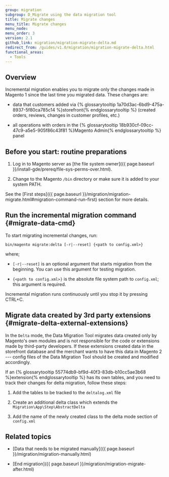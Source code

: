 ```yaml
---
group: migration
subgroup: D_Migrate using the data migration tool
title: Migrate changes
menu_title: Migrate changes
menu_node:
menu_order: 3
version: 2.1
github_link: migration/migration-migrate-delta.md
redirect_from: /guides/v1.0/migration/migration-migrate-delta.html
functional_areas:
  - Tools
---
```


## Overview

Incremental migration enables you to migrate only the changes made in Magento 1 since the last time you migrated data. These changes are:

* data that customers added via {% glossarytooltip 1a70d3ac-6bd9-475a-8937-5f80ca785c14 %}storefront{% endglossarytooltip %} (created orders, reviews, changes in customer profiles, etc.)

* all operations with orders in the {% glossarytooltip 18b930cf-09cc-47c9-a5e5-905f86c43f81 %}Magento Admin{% endglossarytooltip %} panel

## Before you start: routine preparations

1. Log in to Magento server as [the file system owner]({{ page.baseurl }}/install-gde/prereq/file-sys-perms-over.html).

2. Change to the Magento `/bin` directory or make sure it is added to your system PATH.

See the [First steps]({{ page.baseurl }}/migration/migration-migrate.html#migration-command-run-first) section for more details.

## Run the incremental migration command {#migrate-data-cmd}

To start migrating incremental changes, run:

    bin/magento migrate:delta [-r|--reset] {<path to config.xml>}

where;

* `[-r|--reset]` is an optional argument that starts migration from the beginning. You can use this argument for testing migration.

* `{<path to config.xml>}` is the absolute file system path to `config.xml`; this argument is required.

<div class="bs-callout bs-callout-info" id="info">
<span class="glyphicon-class">
  <p>Incremental migration runs continuously until you stop it by pressing CTRL+C.</p></span>
</div>

## Migrate data created by 3rd party extensions {#migrate-delta-external-extensions}

In the `Delta` mode, the Data Migration Tool migrates data created only by Magento's own modules and is not responsible for the code or extensions made by third-party developers. If these extensions created data in the storefront database and the merchant wants to have this data in Magento 2 --- config files of the Data Migration Tool should be created and modified accordingly.

If an {% glossarytooltip 55774db9-bf9d-40f3-83db-b10cc5ae3b68 %}extension{% endglossarytooltip %} has its own tables, and you need to track their changes for delta migration, follow these steps:

1. Add the tables to be tracked to the `deltalog.xml` file

2. Create an additional delta class which extends the `Migration\App\Step\AbstractDelta`

3. Add the name of the newly created class to the delta mode section of `config.xml`

## Related topics

* [Data that needs to be migrated manually]({{ page.baseurl }}/migration/migration-manually.html)

* [End migration]({{ page.baseurl }}/migration/migration-migrate-after.html)
